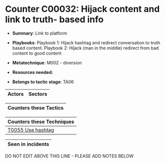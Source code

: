 # Counter C00032: Hijack content and link to truth- based info

* **Summary**: Link to platform

* **Playbooks**: Playbook 1: Hijack hashtag and redirect conversation to truth based content. 
Playbook 2: Hijack (man in the middle) redirect from bad content to good content

* **Metatechnique**: M002 - diversion

* **Resources needed:** 

* **Belongs to tactic stage**: TA06


| Actors | Sectors |
| ------ | ------- |



| Counters these Tactics |
| ---------------------- |



| Counters these Techniques |
| ------------------------- |
| [T0055 Use hashtag](../techniques/T0055.md) |



| Seen in incidents |
| ----------------- |


DO NOT EDIT ABOVE THIS LINE - PLEASE ADD NOTES BELOW